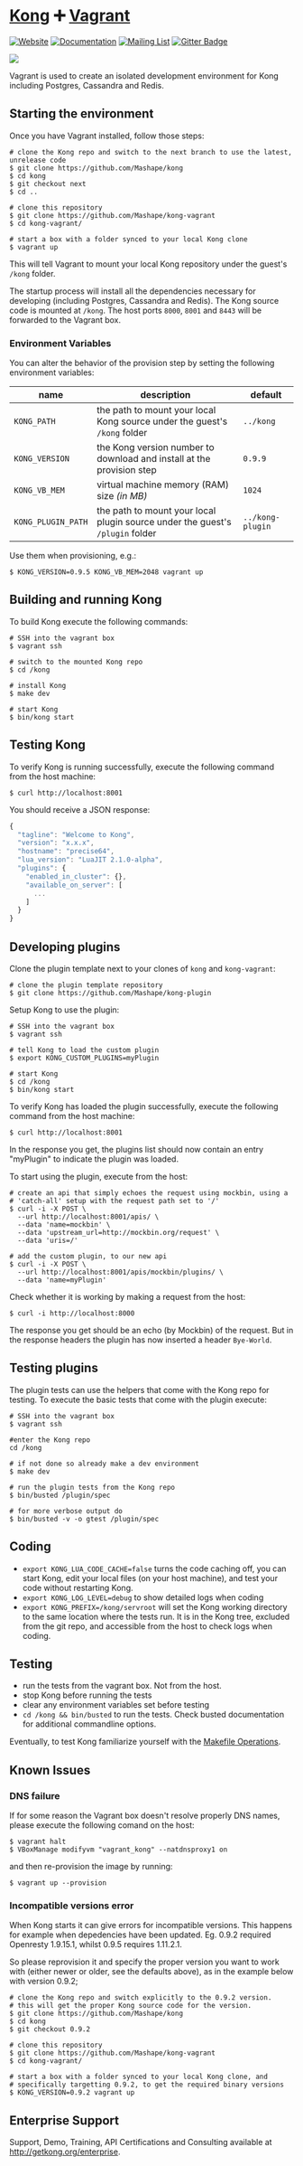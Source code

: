 # [Kong][website-url] :heavy_plus_sign: [Vagrant](https://www.vagrantup.com/)

[![Website][website-badge]][website-url]
[![Documentation][documentation-badge]][documentation-url]
[![Mailing List][mailing-list-badge]][mailing-list-url]
[![Gitter Badge][gitter-badge]][gitter-url]

[![][kong-logo]][website-url]

Vagrant is used to create an isolated development environment for Kong 
including Postgres, Cassandra and Redis.

## Starting the environment

Once you have Vagrant installed, follow those steps:

```shell
# clone the Kong repo and switch to the next branch to use the latest, unrelease code
$ git clone https://github.com/Mashape/kong
$ cd kong
$ git checkout next
$ cd ..

# clone this repository
$ git clone https://github.com/Mashape/kong-vagrant
$ cd kong-vagrant/

# start a box with a folder synced to your local Kong clone
$ vagrant up
```

This will tell Vagrant to mount your local Kong repository under the guest's 
`/kong` folder.

The startup process will install all the dependencies necessary for developing 
(including Postgres, Cassandra and Redis). The Kong source code is mounted at 
`/kong`. The host ports `8000`, `8001` and `8443` will be forwarded to the 
Vagrant box.

### Environment Variables

You can alter the behavior of the provision step by setting the following 
environment variables:

| name            | description                                                               | default   |
| --------------- | ------------------------------------------------------------------------- | --------- |
| `KONG_PATH`     | the path to mount your local Kong source under the guest's `/kong` folder | `../kong` |
| `KONG_VERSION`  | the Kong version number to download and install at the provision step     | `0.9.9`   |
| `KONG_VB_MEM`   | virtual machine memory (RAM) size *(in MB)*                               | `1024`    |
| `KONG_PLUGIN_PATH` | the path to mount your local plugin source under the guest's `/plugin` folder | `../kong-plugin` |

Use them when provisioning, e.g.:
```shell
$ KONG_VERSION=0.9.5 KONG_VB_MEM=2048 vagrant up
```

## Building and running Kong

To build Kong execute the following commands:

```shell
# SSH into the vagrant box
$ vagrant ssh

# switch to the mounted Kong repo
$ cd /kong

# install Kong
$ make dev

# start Kong
$ bin/kong start
```

## Testing Kong

To verify Kong is running successfully, execute the following command from the 
host machine:

```shell
$ curl http://localhost:8001
```

You should receive a JSON response:

```javascript
{
  "tagline": "Welcome to Kong",
  "version": "x.x.x",
  "hostname": "precise64",
  "lua_version": "LuaJIT 2.1.0-alpha",
  "plugins": {
    "enabled_in_cluster": {},
    "available_on_server": [
      ...
    ]
  }
}
```

## Developing plugins

Clone the plugin template next to your clones of `kong` and `kong-vagrant`:

```shell
# clone the plugin template repository
$ git clone https://github.com/Mashape/kong-plugin
```

Setup Kong to use the plugin:
```shell
# SSH into the vagrant box
$ vagrant ssh

# tell Kong to load the custom plugin
$ export KONG_CUSTOM_PLUGINS=myPlugin

# start Kong
$ cd /kong
$ bin/kong start
```

To verify Kong has loaded the plugin successfully, execute the following command 
from the host machine:

```shell
$ curl http://localhost:8001
```
In the response you get, the plugins list should now contain an entry "myPlugin"
to indicate the plugin was loaded.

To start using the plugin, execute from the host:
```shell
# create an api that simply echoes the request using mockbin, using a 
# 'catch-all' setup with the request path set to '/'
$ curl -i -X POST \
  --url http://localhost:8001/apis/ \
  --data 'name=mockbin' \
  --data 'upstream_url=http://mockbin.org/request' \
  --data 'uris=/'

# add the custom plugin, to our new api
$ curl -i -X POST \
  --url http://localhost:8001/apis/mockbin/plugins/ \
  --data 'name=myPlugin'
```

Check whether it is working by making a request from the host:
```shell
$ curl -i http://localhost:8000
```
The response you get should be an echo (by Mockbin) of the request. But in the
response headers the plugin has now inserted a header `Bye-World`.

## Testing plugins

The plugin tests can use the helpers that come with the Kong repo for testing.
To execute the basic tests that come with the plugin execute:

```shell
# SSH into the vagrant box
$ vagrant ssh

#enter the Kong repo
cd /kong

# if not done so already make a dev environment
$ make dev

# run the plugin tests from the Kong repo
$ bin/busted /plugin/spec

# for more verbose output do
$ bin/busted -v -o gtest /plugin/spec
```


## Coding

- `export KONG_LUA_CODE_CACHE=false` turns the code caching off, you can start 
  Kong, edit your local files (on your host machine), and test your code without 
  restarting Kong.
- `export KONG_LOG_LEVEL=debug` to show detailed logs when coding
- `export KONG_PREFIX=/kong/servroot` will set the Kong working directory to 
  the same location where the tests run. It is in the Kong tree, excluded from the
  git repo, and accessible from the host to check logs when coding.

## Testing

- run the tests from the vagrant box. Not from the host.
- stop Kong before running the tests
- clear any environment variables set before testing
- `cd /kong && bin/busted` to run the tests. Check busted documentation for
  additional commandline options.

Eventually, to test Kong familiarize yourself with the 
[Makefile Operations](https://github.com/Mashape/kong#makefile).

## Known Issues

### DNS failure

If for some reason the Vagrant box doesn't resolve properly DNS names, please 
execute the following comand on the host:

```
$ vagrant halt
$ VBoxManage modifyvm "vagrant_kong" --natdnsproxy1 on
```

and then re-provision the image by running:

```
$ vagrant up --provision
```

### Incompatible versions error

When Kong starts it can give errors for incompatible versions. This happens for 
example when depedencies have been updated. Eg. 0.9.2 required Openresty 
1.9.15.1, whilst 0.9.5 requires 1.11.2.1. 

So please reprovision it and specify the proper version you want to work with 
(either newer or older, see the defaults above), as in the example below with 
version 0.9.2;

```shell
# clone the Kong repo and switch explicitly to the 0.9.2 version.
# this will get the proper Kong source code for the version.
$ git clone https://github.com/Mashape/kong
$ cd kong
$ git checkout 0.9.2

# clone this repository
$ git clone https://github.com/Mashape/kong-vagrant
$ cd kong-vagrant/

# start a box with a folder synced to your local Kong clone, and
# specifically targetting 0.9.2, to get the required binary versions
$ KONG_VERSION=0.9.2 vagrant up
```

## Enterprise Support

Support, Demo, Training, API Certifications and Consulting available at http://getkong.org/enterprise.

[kong-logo]: http://i.imgur.com/4jyQQAZ.png
[website-url]: https://getkong.org/
[website-badge]: https://img.shields.io/badge/GETKong.org-Learn%20More-43bf58.svg
[documentation-url]: https://getkong.org/docs/
[documentation-badge]: https://img.shields.io/badge/Documentation-Read%20Online-green.svg
[gitter-url]: https://gitter.im/Mashape/kong
[gitter-badge]: https://img.shields.io/badge/Gitter-Join%20Chat-blue.svg
[mailing-list-badge]: https://img.shields.io/badge/Email-Join%20Mailing%20List-blue.svg
[mailing-list-url]: https://groups.google.com/forum/#!forum/konglayer
